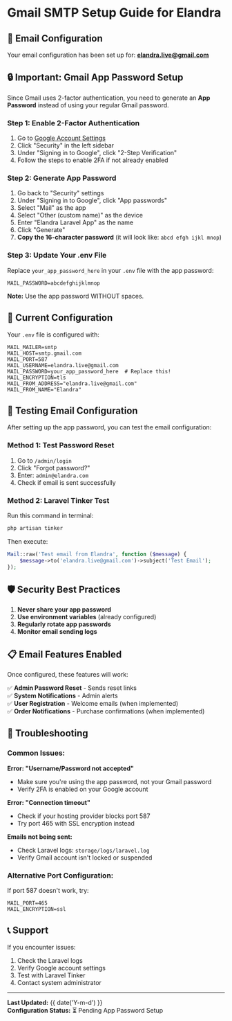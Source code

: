 # Gmail SMTP Setup Guide for Elandra

## 📧 **Email Configuration**

Your email configuration has been set up for: **elandra.live@gmail.com**

## 🔒 **Important: Gmail App Password Setup**

Since Gmail uses 2-factor authentication, you need to generate an **App Password** instead of using your regular Gmail password.

### Step 1: Enable 2-Factor Authentication
1. Go to [Google Account Settings](https://myaccount.google.com/)
2. Click "Security" in the left sidebar
3. Under "Signing in to Google", click "2-Step Verification"
4. Follow the steps to enable 2FA if not already enabled

### Step 2: Generate App Password
1. Go back to "Security" settings
2. Under "Signing in to Google", click "App passwords"
3. Select "Mail" as the app
4. Select "Other (custom name)" as the device
5. Enter "Elandra Laravel App" as the name
6. Click "Generate"
7. **Copy the 16-character password** (it will look like: `abcd efgh ijkl mnop`)

### Step 3: Update Your .env File
Replace `your_app_password_here` in your `.env` file with the app password:

```env
MAIL_PASSWORD=abcdefghijklmnop
```

**Note:** Use the app password WITHOUT spaces.

## 📨 **Current Configuration**

Your `.env` file is configured with:

```env
MAIL_MAILER=smtp
MAIL_HOST=smtp.gmail.com
MAIL_PORT=587
MAIL_USERNAME=elandra.live@gmail.com
MAIL_PASSWORD=your_app_password_here  # Replace this!
MAIL_ENCRYPTION=tls
MAIL_FROM_ADDRESS="elandra.live@gmail.com"
MAIL_FROM_NAME="Elandra"
```

## 🧪 **Testing Email Configuration**

After setting up the app password, you can test the email configuration:

### Method 1: Test Password Reset
1. Go to `/admin/login`
2. Click "Forgot password?"
3. Enter: `admin@elandra.com`
4. Check if email is sent successfully

### Method 2: Laravel Tinker Test
Run this command in terminal:

```bash
php artisan tinker
```

Then execute:

```php
Mail::raw('Test email from Elandra', function ($message) {
    $message->to('elandra.live@gmail.com')->subject('Test Email');
});
```

## 🛡️ **Security Best Practices**

1. **Never share your app password**
2. **Use environment variables** (already configured)
3. **Regularly rotate app passwords**
4. **Monitor email sending logs**

## 📋 **Email Features Enabled**

Once configured, these features will work:

✅ **Admin Password Reset** - Sends reset links  
✅ **System Notifications** - Admin alerts  
✅ **User Registration** - Welcome emails (when implemented)  
✅ **Order Notifications** - Purchase confirmations (when implemented)  

## 🚨 **Troubleshooting**

### Common Issues:

**Error: "Username/Password not accepted"**
- Make sure you're using the app password, not your Gmail password
- Verify 2FA is enabled on your Google account

**Error: "Connection timeout"**
- Check if your hosting provider blocks port 587
- Try port 465 with SSL encryption instead

**Emails not being sent:**
- Check Laravel logs: `storage/logs/laravel.log`
- Verify Gmail account isn't locked or suspended

### Alternative Port Configuration:
If port 587 doesn't work, try:

```env
MAIL_PORT=465
MAIL_ENCRYPTION=ssl
```

## 📞 **Support**

If you encounter issues:
1. Check the Laravel logs
2. Verify Google account settings
3. Test with Laravel Tinker
4. Contact system administrator

---

**Last Updated:** {{ date('Y-m-d') }}  
**Configuration Status:** ⏳ Pending App Password Setup